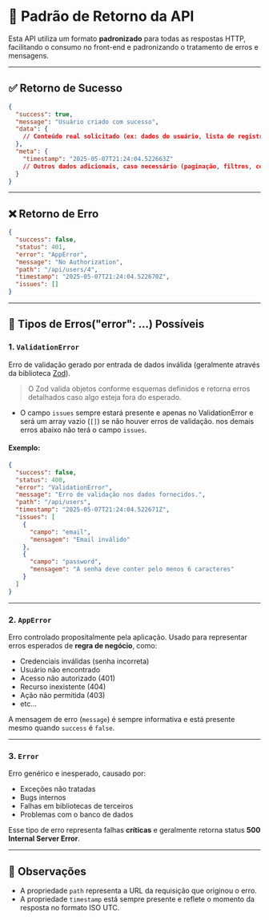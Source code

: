 # 📡 Padrão de Retorno da API

Esta API utiliza um formato **padronizado** para todas as respostas HTTP, facilitando o consumo no front-end e padronizando o tratamento de erros e mensagens.

---

## ✅ Retorno de Sucesso

```json
{
  "success": true,
  "message": "Usuário criado com sucesso",
  "data": {
    // Conteúdo real solicitado (ex: dados do usuário, lista de registros, etc.)
  },
  "meta": {
    "timestamp": "2025-05-07T21:24:04.522663Z"
    // Outros dados adicionais, caso necessário (paginação, filtros, contexto de debug, etc.)
  }
}
```

---

## ❌ Retorno de Erro

```json
{
  "success": false,
  "status": 401,
  "error": "AppError",
  "message": "No Authorization",
  "path": "/api/users/4",
  "timestamp": "2025-05-07T21:24:04.522670Z",
  "issues": []
}
```

---

## 🧠 Tipos de Erros("error": ...) Possíveis

### 1. `ValidationError`

Erro de validação gerado por entrada de dados inválida (geralmente através da biblioteca [Zod](https://zod.dev/)).

> O Zod valida objetos conforme esquemas definidos e retorna erros detalhados caso algo esteja fora do esperado.

- O campo `issues` sempre estará presente e apenas no ValidationError e será um array vazio (`[]`) se não houver erros de validação. nos demais erros abaixo não terá o campo `issues`.

#### Exemplo:

```json
{
  "success": false,
  "status": 400,
  "error": "ValidationError",
  "message": "Erro de validação nos dados fornecidos.",
  "path": "/api/users",
  "timestamp": "2025-05-07T21:24:04.522671Z",
  "issues": [
    {
      "campo": "email",
      "mensagem": "Email inválido"
    },
    {
      "campo": "password",
      "mensagem": "A senha deve conter pelo menos 6 caracteres"
    }
  ]
}
```

---

### 2. `AppError`

Erro controlado propositalmente pela aplicação. Usado para representar erros esperados de **regra de negócio**, como:

- Credenciais inválidas (senha incorreta)
- Usuário não encontrado
- Acesso não autorizado (401)
- Recurso inexistente (404)
- Ação não permitida (403)
- etc...

A mensagem de erro (`message`) é sempre informativa e está presente mesmo quando `success` é `false`.

---

### 3. `Error`

Erro genérico e inesperado, causado por:

- Exceções não tratadas
- Bugs internos
- Falhas em bibliotecas de terceiros
- Problemas com o banco de dados

Esse tipo de erro representa falhas **críticas** e geralmente retorna status **500 Internal Server Error**.

---

## 📌 Observações

- A propriedade `path` representa a URL da requisição que originou o erro.
- A propriedade `timestamp` está sempre presente e reflete o momento da resposta no formato ISO UTC.
